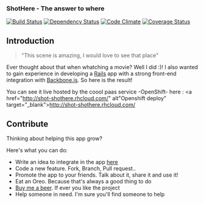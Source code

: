 ### ShotHere - The answer to where ###
[![Build Status](https://travis-ci.org/popox/ShotHere.png?branch=master)](https://travis-ci.org/popox/ShotHere) [![Dependency Status](https://gemnasium.com/popox/ShotHere.png)](https://gemnasium.com/popox/ShotHere) [![Code Climate](https://codeclimate.com/github/popox/ShotHere.png)](https://codeclimate.com/github/popox/ShotHere) [![Coverage Status](https://coveralls.io/repos/popox/ShotHere/badge.png)](https://coveralls.io/r/popox/ShotHere)

## Introduction ##

> "This scene is amazing, I would love to see that place"

Ever thought about that when whatching a movie? Well I did :)!
I also wanted to gain experience in developing a [Rails](http://rubyonrails.org/ "Rails") app with a strong front-end integration with [Backbone.js](http://backbonejs.org/ "Backbone.js"). So here is the result!

You can see it live hosted by the coool paas service -OpenShift- here : <a href="http://shot-shothere.rhcloud.com/" alt"Openshift deploy" target="_blank">http://shot-shothere.rhcloud.com/</a>

## Contribute ##

Thinking about helping this app grow?

Here's what you can do:

* Write an idea to integrate in the app [here](https://github.com/popox/ShotHere/issues)
* Code a new feature. Fork, Branch, Pull request..
* Promote the app to your friends. Talk about it, share it and use it!
* Eat an Oreo. Because that's always a good thing to do
* [Buy me a beer](https://www.paypal.com/cgi-bin/webscr?cmd=_s-xclick&hosted_button_id=QHK6TMG66TSD4). If ever you like the project
* Help someone in need. I'm sure you'll find someone to help
